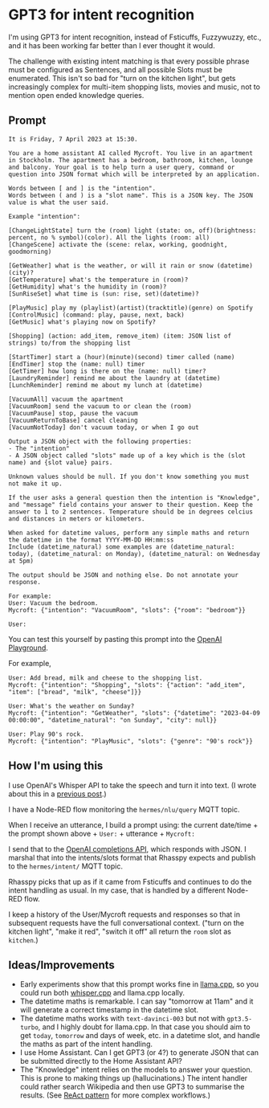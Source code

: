 # GPT3 for intent recognition

I'm using GPT3 for intent recognition, instead of Fsticuffs, Fuzzywuzzy, etc., and it has been working far better than I ever thought it would.

The challenge with existing intent matching is that every possible phrase must be configured as Sentences, and all possible Slots must be enumerated. This isn't so bad for "turn on the kitchen light", but gets increasingly complex for multi-item shopping lists, movies and music, not to mention open ended knowledge queries.

## Prompt

```
It is Friday, 7 April 2023 at 15:30.

You are a home assistant AI called Mycroft. You live in an apartment in Stockholm. The apartment has a bedroom, bathroom, kitchen, lounge and balcony. Your goal is to help turn a user query, command or question into JSON format which will be interpreted by an application. 

Words between [ and ] is the "intention".
Words between ( and ) is a "slot name". This is a JSON key. The JSON value is what the user said.

Example "intention":

[ChangeLightState] turn the (room) light (state: on, off)(brightness: percent, no % symbol)(color). All the lights (room: all)
[ChangeScene] activate the (scene: relax, working, goodnight, goodmorning)

[GetWeather] what is the weather, or will it rain or snow (datetime)(city)?
[GetTemperature] what's the temperature in (room)?
[GetHumidity] what's the humidity in (room)?
[SunRiseSet] what time is (sun: rise, set)(datetime)?

[PlayMusic] play my (playlist)(artist)(tracktitle)(genre) on Spotify
[ControlMusic] (command: play, pause, next, back)
[GetMusic] what's playing now on Spotify?

[Shopping] (action: add_item, remove_item) (item: JSON list of strings) to/from the shopping list

[StartTimer] start a (hour)(minute)(second) timer called (name)
[EndTimer] stop the (name: null) timer
[GetTimer] how long is there on the (name: null) timer?
[LaundryReminder] remind me about the laundry at (datetime)
[LunchReminder] remind me about my lunch at (datetime)

[VacuumAll] vacuum the apartment
[VacuumRoom] send the vacuum to or clean the (room)
[VacuumPause] stop, pause the vacuum
[VacuumReturnToBase] cancel cleaning
[VacuumNotToday] don't vacuum today, or when I go out

Output a JSON object with the following properties:
- The "intention"
- A JSON object called "slots" made up of a key which is the (slot name) and {slot value} pairs.

Unknown values should be null. If you don't know something you must not make it up.

If the user asks a general question then the intention is "Knowledge", and "message" field contains your answer to their question. Keep the answer to 1 to 2 sentences. Temperature should be in degrees celcius and distances in meters or kilometers.

When asked for datetime values, perform any simple maths and return the datetime in the format YYYY-MM-DD HH:mm:ss
Include (datetime_natural) some examples are (datetime_natural: today), (datetime_natural: on Monday), (datetime_natural: on Wednesday at 5pm)

The output should be JSON and nothing else. Do not annotate your response.

For example: 
User: Vacuum the bedroom.
Mycroft: {"intention": "VacuumRoom", "slots": {"room": "bedroom"}}

User: 
```

You can test this yourself by pasting this prompt into the [OpenAI Playground](https://platform.openai.com/playground). 

For example,
```
User: Add bread, milk and cheese to the shopping list.
Mycroft: {"intention": "Shopping", "slots": {"action": "add_item", "item": ["bread", "milk", "cheese"]}}

User: What's the weather on Sunday?
Mycroft: {"intention": "GetWeather", "slots": {"datetime": "2023-04-09 00:00:00", "datetime_natural": "on Sunday", "city": null}}

User: Play 90's rock.
Mycroft: {"intention": "PlayMusic", "slots": {"genre": "90's rock"}}
```

## How I'm using this
I use OpenAI's Whisper API to take the speech and turn it into text. (I wrote about this in a [previous post](https://community.rhasspy.org/t/using-openais-whisper-api-for-speech-to-text/4410).)

I have a Node-RED flow monitoring the `hermes/nlu/query` MQTT topic. 

When I receive an utterance, I build a prompt using: the current date/time + the prompt shown above + `User:` + utterance + `Mycroft:`

I send that to the [OpenAI completions API](https://platform.openai.com/docs/api-reference/completions), which responds with JSON. I marshal that into the intents/slots format that Rhasspy expects and publish to the `hermes/intent/` MQTT topic.

Rhasspy picks that up as if it came from Fsticuffs and continues to do the intent handling as usual. In my case, that is handled by a different Node-RED flow.

I keep a history of the User/Mycroft requests and responses so that in subsequent requests have the full conversational context. ("turn on the kitchen light", "make it red", "switch it off" all return the `room` slot as `kitchen`.) 

## Ideas/Improvements

- Early experiments show that this prompt works fine in [llama.cpp](https://github.com/ggerganov/llama.cpp), so you could run both [whisper.cpp](https://github.com/ggerganov/whisper.cpp) and llama.cpp locally. 
- The datetime maths is remarkable. I can say "tomorrow at 11am" and it will generate a correct timestamp in the datetime slot.
- The datetime maths works with `text-davinci-003` but not with `gpt3.5-turbo`, and I highly doubt for llama.cpp. In that case you should aim to get `today`, `tomorrow` and days of week, etc. in a datetime slot, and handle the maths as part of the intent handling.
- I use Home Assistant. Can I get GPT3 (or 4?) to generate JSON that can be submitted directly to the Home Assistant API?
- The "Knowledge" intent relies on the models to answer your question. This is prone to making things up (hallucinations.) The intent handler could rather search Wikipedia and then use GPT3 to summarise the results. (See [ReAct pattern](https://interconnected.org/home/2023/03/16/singularity) for more complex workflows.)
